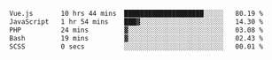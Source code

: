 <!--START_SECTION:waka-->

```txt
Vue.js       10 hrs 44 mins  ████████████████████░░░░░   80.19 %
JavaScript   1 hr 54 mins    ███▓░░░░░░░░░░░░░░░░░░░░░   14.30 %
PHP          24 mins         ▓░░░░░░░░░░░░░░░░░░░░░░░░   03.08 %
Bash         19 mins         ▓░░░░░░░░░░░░░░░░░░░░░░░░   02.43 %
SCSS         0 secs          ░░░░░░░░░░░░░░░░░░░░░░░░░   00.01 %
```

<!--END_SECTION:waka-->
